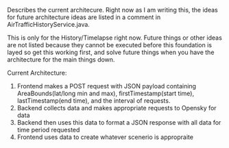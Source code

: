 Describes the current architecure. Right now as I am writing this, the ideas for future architecture ideas are listed in a comment in AirTrafficHistoryService.java.

This is only for the History/Timelapse right now. Future things or other ideas are not listed because they cannot be executed before this foundation is layed so get this working first, 
and solve future things when you have the architecture for the main things down. 

Current Architecture:
 1. Frontend makes a POST request with JSON payload containing AreaBounds(lat/long min and max), firstTimestamp(start time), lastTimestamp(end time), and the interval of requests.
 2. Backend collects data and makes appropriate requests to Opensky for data
 3. Backend then uses this data to format a JSON response with all data for time period requested
 4. Frontend uses data to create whatever scenerio is appropraite
